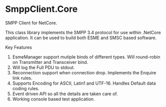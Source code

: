 SmppClient.Core
==============

SMPP Client for NetCore.

This class library implements the SMPP 3.4 protocol for use within .NetCore application. It can be used to build both
ESME and SMSC based software.

Key Features<br />
1. EsmeManager support mutiple binds of different types. Will round-robin on Transmitter and Transceiver bind.<br />
2. Will log the Full PDU to stdout.<br />
3. Reconnection support when connection drop. Implements the Enquire link rules.<br />
4. Supports Encoding for ASCII, Latin1 and UTF-16. Handles Default data coding rules.<br />
5. Event driven API so all the details are taken care of.<br />
6. Working console based test application.<br />

